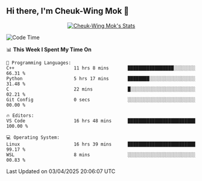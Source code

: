 ## Hi there, I'm Cheuk-Wing Mok 👋

<!--
**mozro0327/mozro0327** is a ✨ _special_ ✨ repository because its `README.md` (this file) appears on your GitHub profile.

Here are some ideas to get you started:

- 🔭 I’m currently working on ...
- 🌱 I’m currently learning ...
- 👯 I’m looking to collaborate on ...
- 🤔 I’m looking for help with ...
- 💬 Ask me about ...
- 📫 How to reach me: ...
- 😄 Pronouns: ...
- ⚡ Fun fact: ...
-->

<p align="center">
  <a href="https://github.com/mozro0327" class="rich-diff-level-one">
    <img src="https://github-readme-stats.vercel.app/api?username=mozro0327&title_color=333&text_color=777" alt="Cheuk-Wing Mok's Stats" >
    <!-- &hide=issues
    <img src="https://github-readme-stats.vercel.app/api?username=mozro0327&hide=issues&title_color=333&text_color=777" alt="Cheuk-Wing Mok's Stats" >
    -->
  </a>
</p>

<!--START_SECTION:waka-->
![Code Time](http://img.shields.io/badge/Code%20Time-3%2C356%20hrs%209%20mins-blue)

📊 **This Week I Spent My Time On** 

```text
💬 Programming Languages: 
C++                      11 hrs 8 mins       █████████████████░░░░░░░░   66.31 % 
Python                   5 hrs 17 mins       ████████░░░░░░░░░░░░░░░░░   31.48 % 
C                        22 mins             █░░░░░░░░░░░░░░░░░░░░░░░░   02.21 % 
Git Config               0 secs              ░░░░░░░░░░░░░░░░░░░░░░░░░   00.00 % 

🔥 Editors: 
VS Code                  16 hrs 48 mins      █████████████████████████   100.00 % 

💻 Operating System: 
Linux                    16 hrs 39 mins      █████████████████████████   99.17 % 
WSL                      8 mins              ░░░░░░░░░░░░░░░░░░░░░░░░░   00.83 % 
```


 Last Updated on 03/04/2025 20:06:07 UTC
<!--END_SECTION:waka-->
